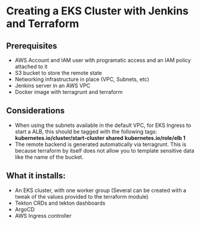 # Creating a EKS Cluster with Jenkins and Terraform

## Prerequisites
- AWS Account and IAM user with programatic access and an IAM policy attached to it
- S3 bucket to store the remote state
- Networking infrastructure in place (VPC, Subnets, etc)
- Jenkins server in an AWS VPC
- Docker image with terragrunt and terraform

## Considerations
- When using the subnets available in the default VPC, for EKS Ingress to start a ALB, this should be tagged with the following tags:
    **kubernetes.io/cluster/start-cluster	shared**
    **kubernetes.io/role/elb	1**
- The remote backend is generated automatically via terragrunt. This is because terraform by itself does not allow you to template sensitive data like the name of the bucket.

## What it installs:
- An EKS cluster, with one worker group (Several can be created with a tweak of the values provided to the terraform module)
- Tekton CRDs and tekton dashboards
- ArgoCD
- AWS Ingress controller